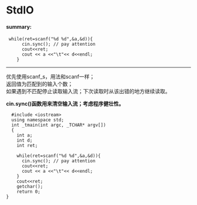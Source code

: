 # StdIO  

#### summary:  
   

     while(ret=scanf("%d %d",&a,&d)){
          cin.sync(); // pay attention 
          cout<<ret;
          cout << a <<"\t"<< d<<endl;
        }

----
 
 
优先使用scanf_s，用法和scanf一样；  
返回值为匹配到的输入个数；  
如果遇到不匹配停止读取输入流；下次读取时从该出错的地方继续读取。  

**cin.sync()函数用来清空输入流；考虑程序健壮性。**


      #include <iostream>
      using namespace std;
      int _tmain(int argc, _TCHAR* argv[])
      {
        int a;
        int d;
        int ret;

        while(ret=scanf("%d %d",&a,&d)){
          cin.sync(); // pay attention 
          cout<<ret;
          cout << a <<"\t"<< d<<endl;
        }
        cout<<ret;
        getchar();
        return 0;
    }

